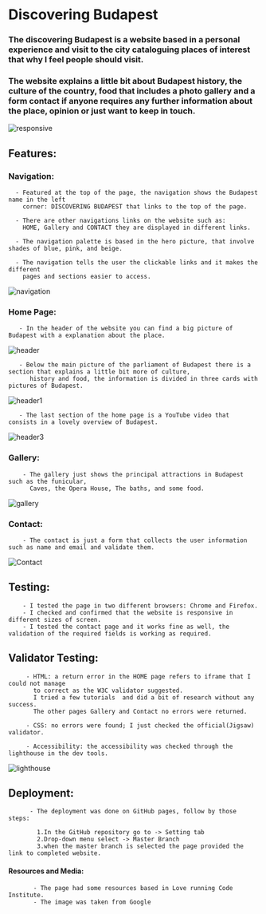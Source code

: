 # Discovering Budapest

### The discovering Budapest is a website based in a personal experience and visit to the city cataloguing places of interest that why I feel people should visit.
### The website explains a little bit about Budapest history, the culture of the country, food that includes a photo gallery and a form contact if anyone requires any further information about the place, opinion or just want to keep in touch.

   ![responsive](https://user-images.githubusercontent.com/6114260/134777588-7db242ba-76c5-459a-8431-d58c6e24ffd8.jpg)
   
## Features:

### Navigation:

      - Featured at the top of the page, the navigation shows the Budapest name in the left 
        corner: DISCOVERING BUDAPEST that links to the top of the page. 
      
      - There are other navigations links on the website such as:
        HOME, Gallery and CONTACT they are displayed in different links.
      
      - The navigation palette is based in the hero picture, that involve shades of blue, pink, and beige.
      
      - The navigation tells the user the clickable links and it makes the different 
        pages and sections easier to access.

      
      
 ![navigation](https://user-images.githubusercontent.com/6114260/134778858-2b9febcb-db4e-42a2-adee-2d78414ddcb1.jpg)
 
 ### Home Page:
 
       - In the header of the website you can find a big picture of Budapest with a explanation about the place.
       
![header](https://user-images.githubusercontent.com/6114260/134780531-96fc0234-13ff-4684-bbc4-afd12fb0fb49.jpg)

       - Below the main picture of the parliament of Budapest there is a section that explains a little bit more of culture, 
          history and food, the information is divided in three cards with pictures of Budapest.
   
![header1](https://user-images.githubusercontent.com/6114260/134780925-66c17798-5cee-4c15-882a-1ccb22736338.jpg)


       - The last section of the home page is a YouTube video that consists in a lovely overview of Budapest.
      
 
![header3](https://user-images.githubusercontent.com/6114260/134781170-60e9c9bd-048b-44d8-a521-2098b1056ae7.jpg)

   
  ### Gallery:
  
        - The gallery just shows the principal attractions in Budapest such as the funicular, 
          Caves, the Opera House, The baths, and some food.
  
  ![gallery](https://user-images.githubusercontent.com/6114260/134781723-84c0a4fd-4f2d-407d-bd1d-75dafdc6b6e7.jpg)
  
  
  ### Contact:
       
        - The contact is just a form that collects the user information such as name and email and validate them.  
  

![Contact](https://user-images.githubusercontent.com/6114260/134782704-3399ff55-18dc-4e98-9ed6-32cee8912469.jpg)

## Testing:
        
        - I tested the page in two different browsers: Chrome and Firefox.
        - I checked and confirmed that the website is responsive in different sizes of screen.
        - I tested the contact page and it works fine as well, the validation of the required fields is working as required.
        
## Validator Testing:

         - HTML: a return error in the HOME page refers to iframe that I could not manage 
           to correct as the W3C validator suggested.
           I tried a few tutorials  and did a bit of research without any success.
           The other pages Gallery and Contact no errors were returned.
           
         - CSS: no errors were found; I just checked the official(Jigsaw) validator.
         
         - Accessibility: the accessibility was checked through the lighthouse in the dev tools.
         
         
![lighthouse](https://user-images.githubusercontent.com/6114260/134783205-63d4f47a-a666-46ad-9604-4e93048c2a5c.jpg)

## Deployment:

          - The deployment was done on GitHub pages, follow by those steps:
             
            1.In the GitHub repository go to -> Setting tab
            2.Drop-down menu select -> Master Branch
            3.when the master branch is selected the page provided the link to completed website.
          
#### Resources and Media:
           - The page had some resources based in Love running Code Institute.
           - The image was taken from Google
            



 
